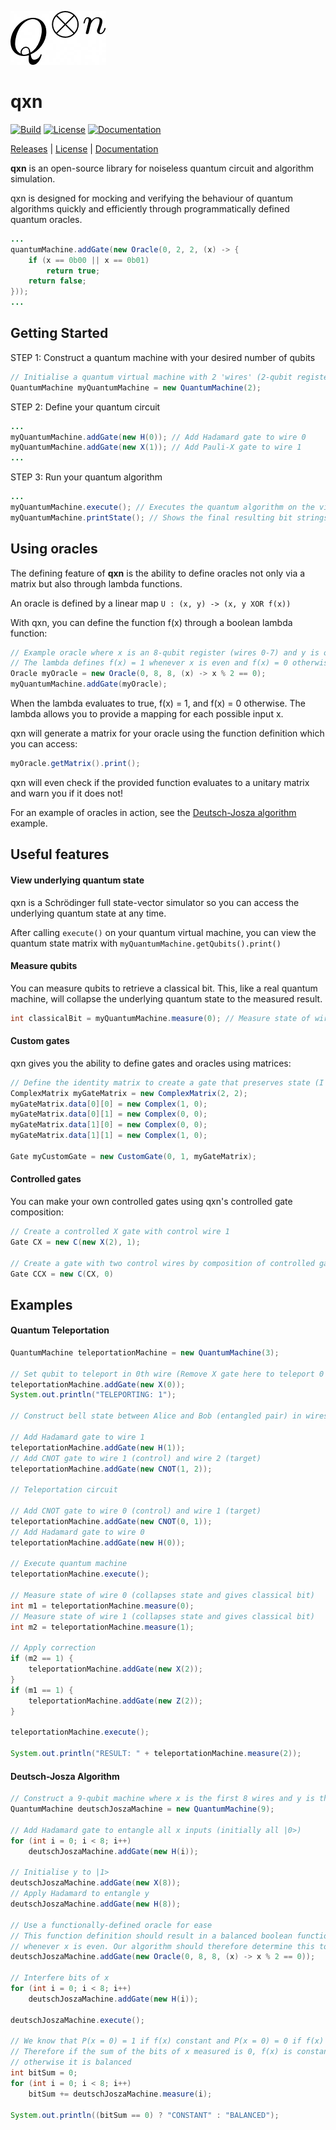 [![qxn](qxn.png)](https://github.com/armytricks/qxn)
# qxn

[![Build](https://travis-ci.org/armytricks/qxn.svg?branch=master)](https://github.com/armytricks/qxn/releases/latest)
[![License](https://img.shields.io/badge/license-MIT-blue)](LICENSE)
[![Documentation](https://img.shields.io/badge/doc-javadoc-orange)](https://dulhanjayalath.com/qxn/overview-tree.html)

[Releases](https://github.com/armytricks/qxn/releases/latest) | [License](LICENSE) | [Documentation](https://dulhanjayalath.com/qxn/overview-tree.html)

**qxn** is an open-source library for noiseless quantum circuit and algorithm simulation.

qxn is designed for mocking and verifying the behaviour of quantum algorithms quickly and efficiently through programmatically
defined quantum oracles.

```java
...
quantumMachine.addGate(new Oracle(0, 2, 2, (x) -> {
    if (x == 0b00 || x == 0b01)
        return true;
    return false;
}));
...
```

## Getting Started
STEP 1: Construct a quantum machine with your desired number of qubits
```java
// Initialise a quantum virtual machine with 2 'wires' (2-qubit register)
QuantumMachine myQuantumMachine = new QuantumMachine(2);
```
STEP 2: Define your quantum circuit
```java
...
myQuantumMachine.addGate(new H(0)); // Add Hadamard gate to wire 0
myQuantumMachine.addGate(new X(1)); // Add Pauli-X gate to wire 1
...
```
STEP 3: Run your quantum algorithm

```java
...
myQuantumMachine.execute(); // Executes the quantum algorithm on the virtual quantum machine
myQuantumMachine.printState(); // Shows the final resulting bit strings and their respective probabilities
```
## Using oracles
The defining feature of **qxn** is the ability to define oracles not only via a matrix but also through lambda
functions.

An oracle is defined by a linear map `U : (x, y) -> (x, y XOR f(x))`

With qxn, you can define the function f(x) through a boolean lambda function:
```java
// Example oracle where x is an 8-qubit register (wires 0-7) and y is on wire 8
// The lambda defines f(x) = 1 whenever x is even and f(x) = 0 otherwise
Oracle myOracle = new Oracle(0, 8, 8, (x) -> x % 2 == 0);
myQuantumMachine.addGate(myOracle);
```
When the lambda evaluates to true, f(x) = 1, and f(x) = 0 otherwise. The lambda allows you to provide a mapping for
each possible input x.

qxn will generate a matrix for your oracle using the function definition which you can access:
```java
myOracle.getMatrix().print();
```

qxn will even check if the provided function evaluates to a unitary matrix and warn you if it does not!

For an example of oracles in action, see the [Deutsch-Josza algorithm](#Deutsch-Josza-Algorithm) example.
## Useful features
#### View underlying quantum state
qxn is a Schrödinger full state-vector simulator so you can access the underlying quantum state at any time. 

After calling `execute()` on your quantum virtual machine, you can view the quantum state matrix with
`myQuantumMachine.getQubits().print()`

#### Measure qubits
You can measure qubits to retrieve a classical bit. This, like a real quantum machine, will collapse the underlying
quantum state to the measured result.

```java
int classicalBit = myQuantumMachine.measure(0); // Measure state of wire 0 (0th qubit)
```

#### Custom gates
qxn gives you the ability to define gates and oracles using matrices:
```java
// Define the identity matrix to create a gate that preserves state (I gate)
ComplexMatrix myGateMatrix = new ComplexMatrix(2, 2);
myGateMatrix.data[0][0] = new Complex(1, 0);
myGateMatrix.data[0][1] = new Complex(0, 0);
myGateMatrix.data[1][0] = new Complex(0, 0);
myGateMatrix.data[1][1] = new Complex(1, 0);

Gate myCustomGate = new CustomGate(0, 1, myGateMatrix);
```

#### Controlled gates
You can make your own controlled gates using qxn's controlled gate composition:
```java
// Create a controlled X gate with control wire 1
Gate CX = new C(new X(2), 1);

// Create a gate with two control wires by composition of controlled gates
Gate CCX = new C(CX, 0)
```

## Examples
#### Quantum Teleportation
```java
QuantumMachine teleportationMachine = new QuantumMachine(3);

// Set qubit to teleport in 0th wire (Remove X gate here to teleport 0 instead)
teleportationMachine.addGate(new X(0));
System.out.println("TELEPORTING: 1");

// Construct bell state between Alice and Bob (entangled pair) in wires 1 and 2

// Add Hadamard gate to wire 1
teleportationMachine.addGate(new H(1));
// Add CNOT gate to wire 1 (control) and wire 2 (target)
teleportationMachine.addGate(new CNOT(1, 2));

// Teleportation circuit

// Add CNOT gate to wire 0 (control) and wire 1 (target)
teleportationMachine.addGate(new CNOT(0, 1));
// Add Hadamard gate to wire 0
teleportationMachine.addGate(new H(0));

// Execute quantum machine        
teleportationMachine.execute();

// Measure state of wire 0 (collapses state and gives classical bit)
int m1 = teleportationMachine.measure(0);
// Measure state of wire 1 (collapses state and gives classical bit)
int m2 = teleportationMachine.measure(1);

// Apply correction
if (m2 == 1) {
    teleportationMachine.addGate(new X(2));
}
if (m1 == 1) {
    teleportationMachine.addGate(new Z(2));
}

teleportationMachine.execute();

System.out.println("RESULT: " + teleportationMachine.measure(2));
```

#### Deutsch-Josza Algorithm
```java
// Construct a 9-qubit machine where x is the first 8 wires and y is the last wire
QuantumMachine deutschJoszaMachine = new QuantumMachine(9);

// Add Hadamard gate to entangle all x inputs (initially all |0>)
for (int i = 0; i < 8; i++)
    deutschJoszaMachine.addGate(new H(i));

// Initialise y to |1>
deutschJoszaMachine.addGate(new X(8));
// Apply Hadamard to entangle y
deutschJoszaMachine.addGate(new H(8));

// Use a functionally-defined oracle for ease
// This function definition should result in a balanced boolean function f(x) as it returns 1
// whenever x is even. Our algorithm should therefore determine this to be a balanced function
deutschJoszaMachine.addGate(new Oracle(0, 8, 8, (x) -> x % 2 == 0));

// Interfere bits of x
for (int i = 0; i < 8; i++)
    deutschJoszaMachine.addGate(new H(i));

deutschJoszaMachine.execute();

// We know that P(x = 0) = 1 if f(x) constant and P(x = 0) = 0 if f(x) balanced
// Therefore if the sum of the bits of x measured is 0, f(x) is constant,
// otherwise it is balanced
int bitSum = 0;
for (int i = 0; i < 8; i++)
    bitSum += deutschJoszaMachine.measure(i);

System.out.println((bitSum == 0) ? "CONSTANT" : "BALANCED");
```